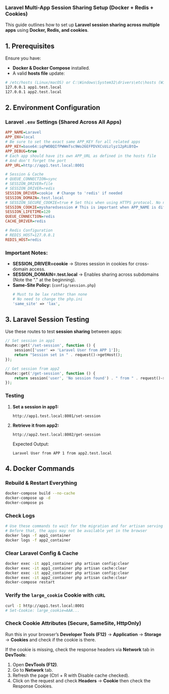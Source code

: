 ### Laravel Multi-App Session Sharing Setup (Docker + Redis + Cookies)

This guide outlines how to set up **Laravel session sharing across multiple apps** using **Docker, Redis, and cookies**.

## 1. Prerequisites
Ensure you have:
- **Docker & Docker Compose** installed.
- A valid **hosts file** update:

```sh
# /etc/hosts (Linux/macOS) or C:\Windows\System32\drivers\etc\hosts (Windows)
127.0.0.1 app1.test.local
127.0.0.1 app2.test.local
```

## 2. Environment Configuration

### Laravel `.env` Settings (Shared Across All Apps)
```ini
APP_NAME=Laravel
APP_ENV=local
# Be sure to set the exact same APP_KEY for all related apps
APP_KEY=base64:iqPWOBQIfPWWmTsc9Wo26EFPDVXCsUizlyz12pRiBtQ=
APP_DEBUG=true
# Each app should have its own APP_URL as defined in the hosts file
# And don't forget the port
APP_URL=http://app1.test.local:8001

# Session & Cache
# QUEUE_CONNECTION=sync
# SESSION_DRIVER=file
# SESSION_DRIVER=redis
SESSION_DRIVER=cookie  # Change to 'redis' if needed
SESSION_DOMAIN=.test.local
# SESSION_SECURE_COOKIE=true # Set this when using HTTPS protocol. No need on local.
SESSION_COOKIE=mysharedsession # This is important when APP_NAME is different
SESSION_LIFETIME=120
QUEUE_CONNECTION=redis
CACHE_DRIVER=redis

# Redis Configuration
# REDIS_HOST=127.0.0.1
REDIS_HOST=redis
```

### Important Notes:
- **SESSION_DRIVER=cookie** → Stores session in cookies for cross-domain access.
- **SESSION_DOMAIN=.test.local** → Enables sharing across subdomains (Note the "." at the beginning).
- **Same-Site Policy:** (`config/session.php`)
  ```php
  # Must to be lax rather than none
  # No need to change the php.ini
  'same_site' => 'lax',
  ```

## 3. Laravel Session Testing
Use these routes to test **session sharing** between apps:

```php
// Set session in app1
Route::get('/set-session', function () {
    session(['user' => 'Laravel User from APP 1']);
    return "Session set in " . request()->getHost();
});

// Get session from app2
Route::get('/get-session', function () {
    return session('user', 'No session found') . " from " . request()->getHost();
});
```

### Testing
1. **Set a session in app1:**
   ```
   http://app1.test.local:8001/set-session
   ```
2. **Retrieve it from app2:**
   ```
   http://app2.test.local:8002/get-session
   ```
   Expected Output:  
   ```
   Laravel User from APP 1 from app2.test.local
   ```

## 4. Docker Commands
### Rebuild & Restart Everything
```sh
docker-compose build --no-cache
docker-compose up -d
docker-compose ps
```

### Check Logs
```sh
# Use these commands to wait for the migration and for artisan serving
# Before that, the apps may not be available yet in the browser
docker logs -f app1_container
docker logs -f app2_container
```

### Clear Laravel Config & Cache
```sh
docker exec -it app1_container php artisan config:clear
docker exec -it app1_container php artisan cache:clear
docker exec -it app2_container php artisan config:clear
docker exec -it app2_container php artisan cache:clear
docker-compose restart
```

### Verify the `large_cookie` Cookie with `cURL`
```sh
curl -I http://app1.test.local:8001
# Set-Cookie: large_cookie=AAA...
```

### Check Cookie Attributes (Secure, SameSite, HttpOnly)
Run this in your browser’s **Developer Tools (F12)** → **Application** → **Storage** → **Cookies** and check if the cookie is there.

If the cookie is missing, check the response headers via **Network** tab in **DevTools**:

1. Open **DevTools (F12)**.
2. Go to **Network** tab.
3. Refresh the page (Ctrl + R with Disable cache checked).
4. Click on the request and check **Headers** → **Cookie** then check the Response Cookies.

